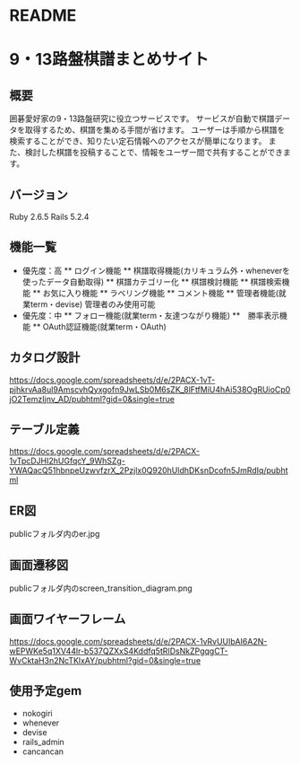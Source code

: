 # README

# 9・13路盤棋譜まとめサイト

## 概要
囲碁愛好家の9・13路盤研究に役立つサービスです。
サービスが自動で棋譜データを取得するため、棋譜を集める手間が省けます。
ユーザーは手順から棋譜を検索することができ、知りたい定石情報へのアクセスが簡単になります。
また、検討した棋譜を投稿することで、情報をユーザー間で共有することができます。

## バージョン
Ruby 2.6.5 Rails 5.2.4

## 機能一覧
* 優先度：高
** ログイン機能
** 棋譜取得機能(カリキュラム外・wheneverを使ったデータ自動取得)
** 棋譜カテゴリー化
** 棋譜検討機能
** 棋譜検索機能
** お気に入り機能
** ラベリング機能
** コメント機能
** 管理者機能(就業term・devise) 管理者のみ使用可能
* 優先度：中
** フォロー機能(就業term・友達つながり機能)
**　勝率表示機能
** OAuth認証機能(就業term・OAuth)

## カタログ設計
https://docs.google.com/spreadsheets/d/e/2PACX-1vT-pjhkrvAa8ul9AmscvhQyxgofn9JwLSb0M6sZK_8lFtfMiU4hAi538OgRUioCp0jO2TemzIjnv_AD/pubhtml?gid=0&single=true

## テーブル定義
https://docs.google.com/spreadsheets/d/e/2PACX-1vTpcDJHI2hUGfqcY_9WhSZg-YWAQacQ51hbnpeUzwvfzrX_2Pzjlx0Q920hUldhDKsnDcofn5JmRdIq/pubhtml

## ER図
publicフォルダ内のer.jpg

## 画面遷移図
publicフォルダ内のscreen_transition_diagram.png

## 画面ワイヤーフレーム
https://docs.google.com/spreadsheets/d/e/2PACX-1vRvUUIbAI6A2N-wEPWKe5q1XV44lr-b537QZXxS4Kddfq5tRIDsNkZPgqgCT-WvCktaH3n2NcTKlxAY/pubhtml?gid=0&single=true

## 使用予定gem
* nokogiri
* whenever
* devise
* rails_admin
* cancancan
